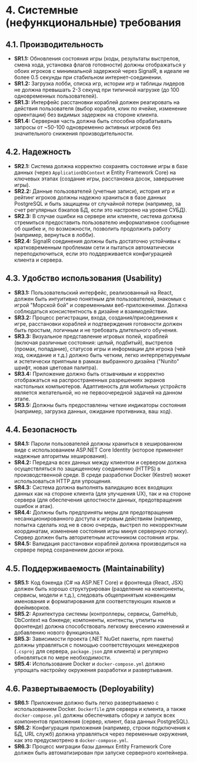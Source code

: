 # 4. Системные (нефункциональные) требования

## 4.1. Производительность
*   **SR1.1:** Обновления состояния игры (ходы, результаты выстрелов, смена хода, установка флагов готовности) должны отображаться у обоих игроков с минимальной задержкой через SignalR, в идеале не более 0.5 секунды при стабильном интернет-соединении.
*   **SR1.2:** Загрузка лобби, списка игр, истории игр и таблицы лидеров не должна превышать 2-3 секунд при типичной нагрузке (до 100 одновременных пользователей).
*   **SR1.3:** Интерфейс расстановки кораблей должен реагировать на действия пользователя (выбор корабля, клик по ячейке, изменение ориентации) без видимых задержек на стороне клиента.
*   **SR1.4:** Серверная часть должна быть способна обрабатывать запросы от ~50-100 одновременно активных игроков без значительного снижения производительности.

## 4.2. Надежность
*   **SR2.1:** Система должна корректно сохранять состояние игры в базе данных (через `ApplicationDbContext` и Entity Framework Core) на ключевых этапах (создание игры, расстановка досок, завершение игры).
*   **SR2.2:** Данные пользователей (учетные записи), история игр и рейтинг игроков должны надежно храниться в базе данных PostgreSQL и быть защищены от случайной потери (например, за счет регулярных бэкапов БД, если это настроено на уровне СУБД).
*   **SR2.3:** В случае ошибки на сервере или клиенте, система должна стремиться предоставить пользователю информативное сообщение об ошибке и, по возможности, позволить продолжить работу (например, вернуться в лобби).
*   **SR2.4:** SignalR соединения должны быть достаточно устойчивы к кратковременным проблемам сети и пытаться автоматически переподключиться, если это поддерживается конфигурацией клиента и сервера.

## 4.3. Удобство использования (Usability)
*   **SR3.1:** Пользовательский интерфейс, реализованный на React, должен быть интуитивно понятным для пользователей, знакомых с игрой "Морской бой" и современными веб-приложениями. Должна соблюдаться консистентность в дизайне и взаимодействии.
*   **SR3.2:** Процесс регистрации, входа, создания/присоединения к игре, расстановки кораблей и подтверждения готовности должен быть простым, логичным и не требовать длительного обучения.
*   **SR3.3:** Визуальное представление игровых полей, кораблей (включая различные состояния: целый, подбитый), выстрелов (промах, попадание), статусов игры и информации для игрока (чей ход, ожидание и т.д.) должно быть четким, легко интерпретируемым и эстетически приятным в рамках выбранного дизайна ("Nunito" шрифт, новая цветовая палитра).
*   **SR3.4:** Приложение должно быть отзывчивым и корректно отображаться на распространенных разрешениях экранов настольных компьютеров. Адаптивность для мобильных устройств является желательной, но не первоочередной задачей на данном этапе.
*   **SR3.5:** Должны быть предоставлены четкие индикаторы состояния (например, загрузка данных, ожидание противника, ваш ход).

## 4.4. Безопасность
*   **SR4.1:** Пароли пользователей должны храниться в хешированном виде с использованием ASP.NET Core Identity (которое применяет надежные алгоритмы хеширования).
*   **SR4.2:** Передача всех данных между клиентом и сервером должна осуществляться по защищенному соединению (HTTPS) в производственной среде. В среде разработки Docker (Kestrel) может использоваться HTTP для упрощения.
*   **SR4.3:** Система должна выполнять валидацию всех входящих данных как на стороне клиента (для улучшения UX), так и на стороне сервера (для обеспечения целостности данных, предотвращения ошибок и атак).
*   **SR4.4:** Должны быть предприняты меры для предотвращения несанкционированного доступа к игровым действиям (например, попытка сделать ход не в свою очередь, выстрел по некорректным координатам, изменение состояния игры минуя серверную логику). Сервер должен быть авторитетным источником состояния игры.
*   **SR4.5:** Валидация расстановки кораблей должна производиться на сервере перед сохранением доски игрока.

## 4.5. Поддерживаемость (Maintainability)
*   **SR5.1:** Код бэкенда (C# на ASP.NET Core) и фронтенда (React, JSX) должен быть хорошо структурирован (разделение на компоненты, сервисы, модели и т.д.), следовать общепринятым конвенциям именования и форматирования для соответствующих языков и фреймворков.
*   **SR5.2:** Архитектура системы (контроллеры, сервисы, GameHub, DbContext на бэкенде; компоненты, контексты, утилиты на фронтенде) должна способствовать легкому внесению изменений и добавлению нового функционала.
*   **SR5.3:** Зависимости проекта (.NET NuGet пакеты, npm пакеты) должны управляться с помощью соответствующих менеджеров (`.csproj` для сервера, `package.json` для клиента) и регулярно обновляться по мере необходимости.
*   **SR5.4:** Использование Docker и `docker-compose.yml` должно упрощать настройку окружения разработки и развертывания.

## 4.6. Развертываемость (Deployability)
*   **SR6.1:** Приложение должно быть легко развертываемо с использованием Docker. `Dockerfile` для сервера и клиента, а также `docker-compose.yml` должны обеспечивать сборку и запуск всех компонентов приложения (сервер, клиент, база данных PostgreSQL).
*   **SR6.2:** Конфигурация приложения (например, строки подключения к БД, URL служб) должна управляться через переменные окружения, как это предусмотрено в `docker-compose.yml`.
*   **SR6.3:** Процесс миграции базы данных Entity Framework Core должен быть автоматизирован при запуске серверного контейнера.
